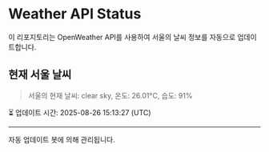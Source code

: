 
# Weather API Status

이 리포지토리는 OpenWeather API를 사용하여 서울의 날씨 정보를 자동으로 업데이트합니다.

## 현재 서울 날씨
> 서울의 현재 날씨: clear sky, 온도: 26.01°C, 습도: 91%

⏳ 업데이트 시간: 2025-08-26 15:13:27 (UTC)

---
자동 업데이트 봇에 의해 관리됩니다.
